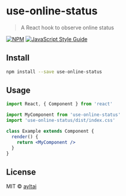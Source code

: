 # use-online-status

> A React hook to observe online status

[![NPM](https://img.shields.io/npm/v/use-online-status.svg)](https://www.npmjs.com/package/use-online-status) [![JavaScript Style Guide](https://img.shields.io/badge/code_style-standard-brightgreen.svg)](https://standardjs.com)

## Install

```bash
npm install --save use-online-status
```

## Usage

```jsx
import React, { Component } from 'react'

import MyComponent from 'use-online-status'
import 'use-online-status/dist/index.css'

class Example extends Component {
  render() {
    return <MyComponent />
  }
}
```

## License

MIT © [ayltai](https://github.com/ayltai)
